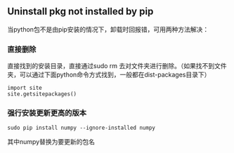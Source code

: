 ## Uninstall pkg not installed by pip
当python包不是由pip安装的情况下，卸载时回报错，可用两种方法解决：

### 直接删除

直接找到的安装目录，直接通过sudo rm 去对文件夹进行删除。（如果找不到文件夹，可以通过下面python命令方式找到，一般都在dist-packages目录下）
```
import site
site.getsitepackages()
```

### 强行安装更新更高的版本

`sudo pip install numpy --ignore-installed numpy`

其中numpy替换为要更新的包名
